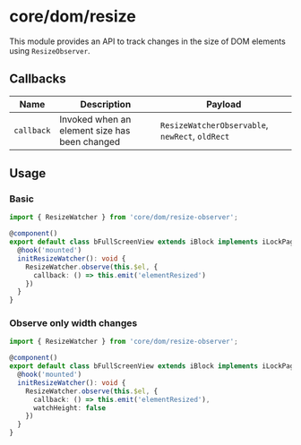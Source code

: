 # core/dom/resize

This module provides an API to track changes in the size of DOM elements using `ResizeObserver`.

## Callbacks

| Name       | Description                                       | Payload                                         |
| ---------- | ------------------------------------------------- | ----------------------------------------------- |
| `callback` | Invoked when an element size has been changed     | `ResizeWatcherObservable`, `newRect`, `oldRect` |

## Usage

### Basic

```typescript
import { ResizeWatcher } from 'core/dom/resize-observer';

@component()
export default class bFullScreenView extends iBlock implements iLockPageScroll {
  @hook('mounted')
  initResizeWatcher(): void {
    ResizeWatcher.observe(this.$el, {
      callback: () => this.emit('elementResized')
    })
  }
}
```

### Observe only width changes

```typescript
import { ResizeWatcher } from 'core/dom/resize-observer';

@component()
export default class bFullScreenView extends iBlock implements iLockPageScroll {
  @hook('mounted')
  initResizeWatcher(): void {
    ResizeWatcher.observe(this.$el, {
      callback: () => this.emit('elementResized'),
      watchHeight: false
    })
  }
}
```
